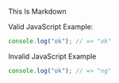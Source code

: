 This Is Markdown

Valid JavaScript Example:

```js
console.log("ok"); // => "ok"
```

Invalid JavaScript Example

```js
console.log("ok"); // => "ng"
```
